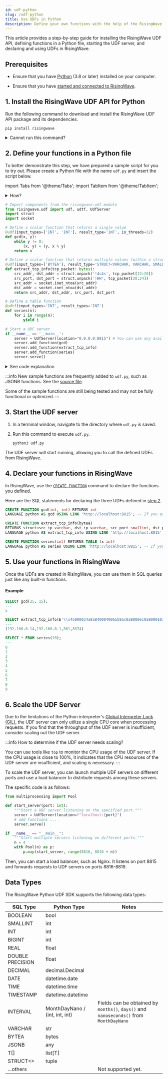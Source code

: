 ```yaml
---
id: udf-python
slug: /udf-python
title: Use UDFs in Python
description: Define your own functions with the help of the RisingWave UDF API for Python.
---
```

<head>
  <link rel="canonical" href="https://docs.risingwave.com/docs/current/udf-python/" />
</head>

This article provides a step-by-step guide for installing the RisingWave UDF API, defining functions in a Python file, starting the UDF server, and declaring and using UDFs in RisingWave.

## Prerequisites

- Ensure that you have [Python](https://www.python.org/downloads/) (3.8 or later) installed on your computer.

- Ensure that you have [started and connected to RisingWave](get-started.md#run-risingwave).

## 1. Install the RisingWave UDF API for Python

Run the following command to download and install the RisingWave UDF API package and its dependencies.

```shell
pip install risingwave
```

<details>
<summary>Cannot run this command?</summary>
If "command not found: pip" is returned, <a href="https://packaging.python.org/en/latest/tutorials/installing-packages/#ensure-you-can-run-pip-from-the-command-line">check if pip is available</a> in your environment and <a href="https://packaging.python.org/en/latest/tutorials/installing-packages/#ensure-pip-setuptools-and-wheel-are-up-to-date">ensure it is up to date</a>.
</details>

## 2. Define your functions in a Python file

To better demonstrate this step, we have prepared a sample script for you to try out. Please create a Python file with the name `udf.py` and insert the script below.

import Tabs from '@theme/Tabs';
import TabItem from '@theme/TabItem';

<details>
<summary>How?</summary>
Here are a few methods for creating a Python file.
<Tabs>
<TabItem value="code" label="Code editor">
Here we take VS Code as an example.

1. Open VS Code and create a new file by selecting **File** from the top menu and clicking on **New File**.

1. Type `udf.py` as the name and extension of the file.

1. Copy and paste the script below into the newly created file.

1. Save the edits.

</TabItem>

<TabItem value="terminal" label="Terminal">
Here we take the Vim text editor as an example.

1. Open a terminal window.

1. Run `vim udf.py` to create the file and open it in Vim.

1. Press `I` to enter insert mode in Vim.

1. Copy and paste the script below into the editor.

1. Press `Esc` to exit insert mode.

1. Enter `:wq` to save the file and exit Vim.

</TabItem>
</Tabs>
</details>

```python title="udf.py"
# Import components from the risingwave.udf module
from risingwave.udf import udf, udtf, UdfServer
import struct
import socket

# Define a scalar function that returns a single value
@udf(input_types=['INT', 'INT'], result_type='INT', io_threads=32)
def gcd(x, y):
    while y != 0:
        (x, y) = (y, x % y)
    return x

# Define a scalar function that returns multiple values (within a struct)
@udf(input_types=['BYTEA'], result_type='STRUCT<VARCHAR, VARCHAR, SMALLINT, SMALLINT>')
def extract_tcp_info(tcp_packet: bytes):
    src_addr, dst_addr = struct.unpack('!4s4s', tcp_packet[12:20])
    src_port, dst_port = struct.unpack('!HH', tcp_packet[20:24])
    src_addr = socket.inet_ntoa(src_addr)
    dst_addr = socket.inet_ntoa(dst_addr)
    return src_addr, dst_addr, src_port, dst_port

# Define a table function
@udtf(input_types='INT', result_types='INT')
def series(n):
    for i in range(n):
        yield i

# Start a UDF server
if __name__ == '__main__':
    server = UdfServer(location="0.0.0.0:8815") # You can use any available port in your system. Here we use port 8815.
    server.add_function(gcd)
    server.add_function(extract_tcp_info)
    server.add_function(series)
    server.serve()
```

<details>
<summary>See code explanation</summary>

The script first imports the `struct` and `socket` modules and three components from the `risingwave.udf` module - `udf`, `udtf`.

`udf` and `udtf` are decorators used to define scalar and table functions respectively.

The code defines two scalar functions and one table function:

- The scalar function `gcd`, decorated with `@udf`, takes two integer inputs and returns the greatest common divisor of the two integers. 
- The scalar function `blocking`, decorated with `@udf`. The `io_threads` parameter specifies the number of threads that the Python UDF will use during execution to enhance processing performance of IO-intensive functions. Please note that multithreading can not speed up compute-intensive functions due to the GIL.
- The scalar function `extract_tcp_info`, decorated with `@udf`, takes a single binary input and returns a structured output.

    The function takes a single argument `tcp_packet` of type bytes and uses the struct module to unpack the source and destination addresses and port numbers from `tcp_packet`, and then converts the binary IP addresses to strings using `socket.inet_ntoa`.

    The function returns a tuple containing the source IP address, destination IP address, source port number, and destination port number, all converted to their respective types. The return type is specified as a struct with four fields using the `result_type` argument.

- The table function `series`, decorated by `@udtf`, takes an integer input and yields a sequence of integers from 0 to n-1.

Finally, the script starts a UDF server using `UdfServer` and listens for incoming requests on port 8815 of the local machine. It then adds the `gcd`, `extract_tcp_info` and `series` functions to the server and starts the server using the `serve()` method. The `if __name__ == '__main__':` conditional is used to ensure that the server is only started if the script is run directly, rather than being imported as a module.

</details>

:::info
New sample functions are frequently added to `udf.py`, such as JSONB functions. See the [source file](https://github.com/risingwavelabs/risingwave/blob/main/e2e_test/udf/test.py).

Some of the sample functions are still being tested and may not be fully functional or optimized.
:::

## 3. Start the UDF server

1. In a terminal window, navigate to the directory where `udf.py` is saved.

1. Run this command to execute `udf.py`.

    ```shell
    python3 udf.py
    ```

The UDF server will start running, allowing you to call the defined UDFs from RisingWave.

## 4. Declare your functions in RisingWave

In RisingWave, use the [`CREATE FUNCTION`](/sql/commands/sql-create-function.md) command to declare the functions you defined.

Here are the SQL statements for declaring the three UDFs defined in [step 2](#2-define-your-functions-in-a-python-file).

```sql
CREATE FUNCTION gcd(int, int) RETURNS int
LANGUAGE python AS gcd USING LINK 'http://localhost:8815'; -- If you are running RisingWave using Docker, replace the address with 'http://host.docker.internal:8815'.

CREATE FUNCTION extract_tcp_info(bytea)
RETURNS struct<src_ip varchar, dst_ip varchar, src_port smallint, dst_port smallint>
LANGUAGE python AS extract_tcp_info USING LINK 'http://localhost:8815'; -- If you are running RisingWave using Docker, replace the address with 'http://host.docker.internal:8815'.

CREATE FUNCTION series(int) RETURNS TABLE (x int)
LANGUAGE python AS series USING LINK 'http://localhost:8815'; -- If you are running RisingWave using Docker, replace the address with 'http://host.docker.internal:8815'.
```

## 5. Use your functions in RisingWave

Once the UDFs are created in RisingWave, you can use them in SQL queries just like any built-in functions.

#### Example

```sql
SELECT gcd(25, 15);
---
5

SELECT extract_tcp_info(E'\\x45000034a8a8400040065b8ac0a8000ec0a80001035d20b6d971b900000000080020200493310000020405b4' :: bytea);
---
(192.168.0.14,192.168.0.1,861,8374)

SELECT * FROM series(10);
---
0
1
2
3
4
5
6
7
8
9
```

## 6. Scale the UDF Server

Due to the limitations of the Python interpreter's [Global Interpreter Lock (GIL)](https://realpython.com/python-gil/), the UDF server can only utilize a single CPU core when processing requests. If you find that the throughput of the UDF server is insufficient, consider scaling out the UDF server.

:::info
How to determine if the UDF server needs scaling?

You can use tools like `top` to monitor the CPU usage of the UDF server. If the CPU usage is close to 100%, it indicates that the CPU resources of the UDF server are insufficient, and scaling is necessary.
:::

To scale the UDF server, you can launch multiple UDF servers on different ports and use a load balancer to distribute requests among these servers.

The specific code is as follows:

```python title="udf.py"
from multiprocessing import Pool

def start_server(port: int):
    """Start a UDF server listening on the specified port."""
    server = UdfServer(location=f"localhost:{port}")
    # add functions ...
    server.serve()

if __name__ == "__main__":
    """Start multiple servers listening on different ports."""
    n = 4
    with Pool(n) as p:
        p.map(start_server, range(8816, 8816 + n))
```

Then, you can start a load balancer, such as Nginx. It listens on port 8815 and forwards requests to UDF servers on ports 8816-8819.

## Data Types

The RisingWave Python UDF SDK supports the following data types:

| SQL Type         | Python Type                    | Notes              |
| ---------------- | -----------------------------  | ------------------ |
| BOOLEAN          | bool                           |                    |
| SMALLINT         | int                            |                    |
| INT              | int                            |                    |
| BIGINT           | int                            |                    |
| REAL             | float                          |                    |
| DOUBLE PRECISION | float                          |                    |
| DECIMAL          | decimal.Decimal                |                    |
| DATE             | datetime.date                  |                    |
| TIME             | datetime.time                  |                    |
| TIMESTAMP        | datetime.datetime              |                    |
| INTERVAL         | MonthDayNano / (int, int, int) | Fields can be obtained by `months()`, `days()` and `nanoseconds()` from `MonthDayNano` |
| VARCHAR          | str                            |                    |
| BYTEA            | bytes                          |                    |
| JSONB            | any                            |                    |
| T[]              | list[T]                        |                    |
| STRUCT<>         | tuple                          |                    |
| ...others        |                                | Not supported yet. |